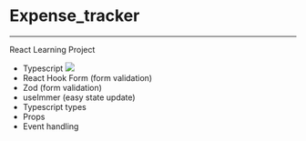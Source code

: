 # Expense_tracker

---

React Learning Project

- Typescript ![](https://img.icons8.com/external-tal-revivo-shadow-tal-revivo/24/external-typescript-an-open-source-programming-language-developed-and-maintained-by-microsoft-logo-shadow-tal-revivo.png)
- React Hook Form (form validation)
- Zod (form validation)
- useImmer (easy state update)
- Typescript types
- Props
- Event handling
